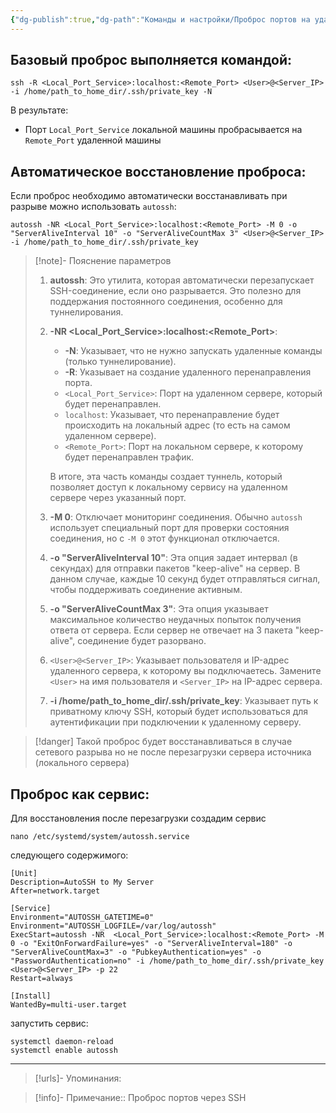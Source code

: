 ```yaml
---
{"dg-publish":true,"dg-path":"Команды и настройки/Проброс портов на удаленный сервер через SSH.md","permalink":"/komandy-i-nastrojki/probros-portov-na-udalennyj-server-cherez-ssh/","tags":[""],"updated":"2024-10-06T02:53:08+03:00"}
---
```


## Базовый проброс выполняется командой: 
```shell
ssh -R <Local_Port_Service>:localhost:<Remote_Port> <User>@<Server_IP> -i /home/path_to_home_dir/.ssh/private_key -N
```
В результате:
- Порт `Local_Port_Service` локальной машины пробрасывается на `Remote_Port` удаленной машины
## Автоматическое восстановление проброса:
Если проброс необходимо автоматически восстанавливать при разрыве можно использовать `autossh`:
```shell
autossh -NR <Local_Port_Service>:localhost:<Remote_Port> -M 0 -o "ServerAliveInterval 10" -o "ServerAliveCountMax 3" <User>@<Server_IP> -i /home/path_to_home_dir/.ssh/private_key
```

> [!note]- Пояснение параметров
> 1. **autossh**: Это утилита, которая автоматически перезапускает SSH-соединение, если оно разрывается. Это полезно для поддержания постоянного соединения, особенно для туннелирования.
> 
> 2. **-NR <Local_Port_Service>:localhost:<Remote_Port>**: 
>    - **-N**: Указывает, что не нужно запускать удаленные команды (только туннелирование).
>    - **-R**: Указывает на создание удаленного перенаправления порта.
>    - `<Local_Port_Service>`: Порт на удаленном сервере, который будет перенаправлен.
>    - `localhost`: Указывает, что перенаправление будет происходить на локальный адрес (то есть на самом удаленном сервере).
>    - `<Remote_Port>`: Порт на локальном сервере, к которому будет перенаправлен трафик.
> 
>    В итоге, эта часть команды создает туннель, который позволяет доступ к локальному сервису на удаленном сервере через указанный порт.
> 
> 3. **-M 0**: Отключает мониторинг соединения. Обычно `autossh` использует специальный порт для проверки состояния соединения, но с `-M 0` этот функционал отключается.
> 
> 4. **-o "ServerAliveInterval 10"**: Эта опция задает интервал (в секундах) для отправки пакетов "keep-alive" на сервер. В данном случае, каждые 10 секунд будет отправляться сигнал, чтобы поддерживать соединение активным.
> 
> 5. **-o "ServerAliveCountMax 3"**: Эта опция указывает максимальное количество неудачных попыток получения ответа от сервера. Если сервер не отвечает на 3 пакета "keep-alive", соединение будет разорвано.
> 
> 6. `<User>@<Server_IP>`: Указывает пользователя и IP-адрес удаленного сервера, к которому вы подключаетесь. Замените `<User>` на имя пользователя и `<Server_IP>` на IP-адрес сервера.
> 
> 7. **-i /home/path_to_home_dir/.ssh/private_key**: Указывает путь к приватному ключу SSH, который будет использоваться для аутентификации при подключении к удаленному серверу.

> [!danger]
> Такой проброс будет восстанавливаться в случае сетевого разрыва но не после перезагрузки сервера источника (локального сервера)
## Проброс как сервис:
Для восстановления после перезагрузки создадим сервис
```shell
nano /etc/systemd/system/autossh.service
```
следующего содержимого:
```
[Unit]
Description=AutoSSH to My Server
After=network.target

[Service]
Environment="AUTOSSH_GATETIME=0"
Environment="AUTOSSH_LOGFILE=/var/log/autossh"
ExecStart=autossh -NR  <Local_Port_Service>:localhost:<Remote_Port> -M 0 -o "ExitOnForwardFailure=yes" -o "ServerAliveInterval=180" -o "ServerAliveCountMax=3" -o "PubkeyAuthentication=yes" -o "PasswordAuthentication=no" -i /home/path_to_home_dir/.ssh/private_key <User>@<Server_IP> -p 22
Restart=always

[Install]
WantedBy=multi-user.target

```
запустить сервис:
```shell
systemctl daemon-reload
systemctl enable autossh
```

---
> [!urls]- Упоминания:

> [!info]-
> Примечание::  Проброс портов через SSH